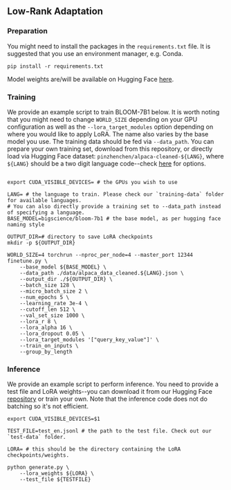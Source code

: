 ## Low-Rank Adaptation

### Preparation
You might need to install the packages in the `requirements.txt` file. It is suggested that you use an environment manager, e.g. Conda.

`pip install -r requirements.txt`

Model weights are/will be available on Hugging Face [here](https://huggingface.co/collections/HPLT/instruction-tuning-65dba9834e23db813d863951).

### Training

We provide an example script to train BLOOM-7B1 below. It is worth noting that you might need to change `WORLD_SIZE` depending on your GPU configuration as well as the `--lora_target_modules` option depending on where you would like to apply LoRA. The name also varies by the base model you use. The training data should be fed via `--data_path`. You can prepare your own training set, download from this repository, or directly load via Hugging Face dataset: `pinzhenchen/alpaca-cleaned-${LANG}`, where `${LANG}` should be a two digit language code--check [here]([https://huggingface.co/collections/HPLT/instruction-tuning-65dba9834e23db813d863951](https://huggingface.co/collections/pinzhenchen/translated-multilingual-alpaca-instruction-dataset-65e858011ebb209c6d3bb863)) for options.

```

export CUDA_VISIBLE_DEVICES= # the GPUs you wish to use

LANG= # the language to train. Please check our `training-data` folder for available languages.
# You can also directly provide a training set to --data_path instead of specifying a language.
BASE_MODEL=bigscience/bloom-7b1 # the base model, as per hugging face naming style

OUTPUT_DIR=# directory to save LoRA checkpoints
mkdir -p ${OUTPUT_DIR}

WORLD_SIZE=4 torchrun --nproc_per_node=4 --master_port 12344 finetune.py \
    --base_model ${BASE_MODEL} \
    --data_path ./data/alpaca_data_cleaned.${LANG}.json \
    --output_dir ./${OUTPUT_DIR} \
    --batch_size 128 \
    --micro_batch_size 2 \
    --num_epochs 5 \
    --learning_rate 3e-4 \
    --cutoff_len 512 \
    --val_set_size 1000 \
    --lora_r 8 \
    --lora_alpha 16 \
    --lora_dropout 0.05 \
    --lora_target_modules '["query_key_value"]' \
    --train_on_inputs \
    --group_by_length
```

### Inference

We provide an example script to perform inference. You need to provide a test file and LoRA weights--you can download it from our Hugging Face [repository](https://huggingface.co/collections/HPLT/instruction-tuning-65dba9834e23db813d863951) or train your own. Note that the inference code does not do batching so it's not efficient.
```
export CUDA_VISIBLE_DEVICES=$1

TEST_FILE=test_en.jsonl # the path to the test file. Check out our `test-data` folder.

LORA= # this should be the directory containing the LoRA checkpoints/weights.

python generate.py \
    --lora_weights ${LORA} \
    --test_file ${TESTFILE}
```
